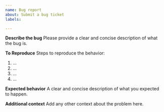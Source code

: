 ```yaml
---
name: Bug report
about: Submit a bug ticket
labels: 

---
```


**Describe the bug**
Please provide a clear and concise description of what the bug is.

**To Reproduce**
Steps to reproduce the behavior:
1. ...
2. ...
3. ...
4. ...

**Expected behavior**
A clear and concise description of what you expected to happen.

**Additional context**
Add any other context about the problem here.
